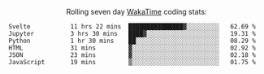 <!--<p align="center">
  <img width="auto" src ="https://github-readme-stats.vercel.app/api/top-langs/?username=syrkis&layout=compact&hide_border=true&theme=darcula&bg_color=00000000&langs_count=6&hide=jupyter%20notebook,JavaScript,HTML" width = 400>
      <img src ="https://github-readme-streak-stats.herokuapp.com?user=syrkis&theme=darcula&hide_border=true&background=FFFFFF00" width = 400>

</p>-->
<p align="center">Rolling seven day <a href='https://wakatime.com/'> WakaTime</a> coding stats:</p>
<!--START_SECTION:waka-->

```text
Svelte           11 hrs 22 mins  ███████████████▓░░░░░░░░░   62.69 %
Jupyter          3 hrs 30 mins   ████▓░░░░░░░░░░░░░░░░░░░░   19.31 %
Python           1 hr 30 mins    ██░░░░░░░░░░░░░░░░░░░░░░░   08.29 %
HTML             31 mins         ▓░░░░░░░░░░░░░░░░░░░░░░░░   02.92 %
JSON             23 mins         ▓░░░░░░░░░░░░░░░░░░░░░░░░   02.18 %
JavaScript       19 mins         ▒░░░░░░░░░░░░░░░░░░░░░░░░   01.75 %
```

<!--END_SECTION:waka-->
